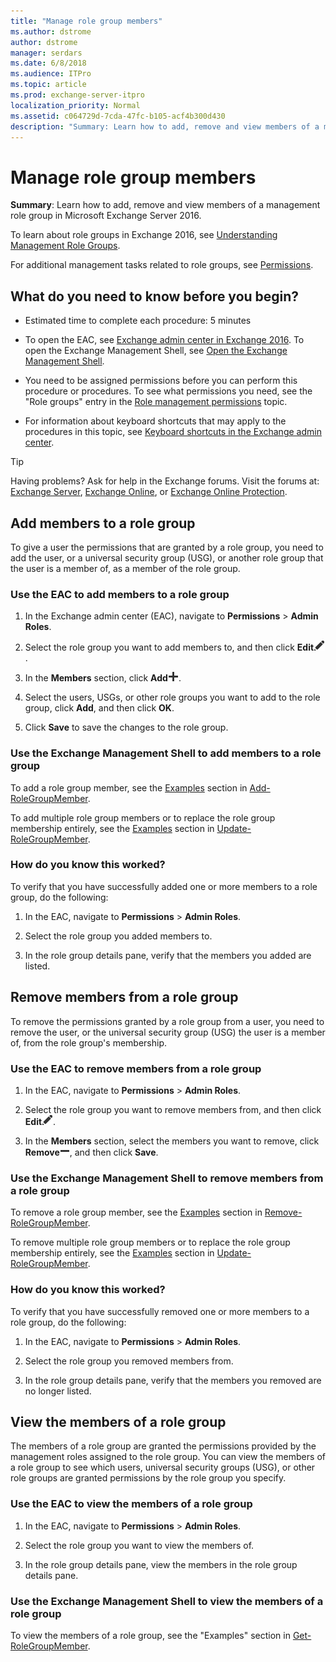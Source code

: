```yaml
---
title: "Manage role group members"
ms.author: dstrome
author: dstrome
manager: serdars
ms.date: 6/8/2018
ms.audience: ITPro
ms.topic: article
ms.prod: exchange-server-itpro
localization_priority: Normal
ms.assetid: c064729d-7cda-47fc-b105-acf4b300d430
description: "Summary: Learn how to add, remove and view members of a management role group in Microsoft Exchange Server 2016."
---
```


# Manage role group members

 **Summary**: Learn how to add, remove and view members of a management role group in Microsoft Exchange Server 2016.
  
 To learn about role groups in Exchange 2016, see [Understanding Management Role Groups](http://technet.microsoft.com/library/2a92e06c-523e-4fd4-a937-152562b7741d.aspx).
  
For additional management tasks related to role groups, see [Permissions](permissions.md).
  
## What do you need to know before you begin?

- Estimated time to complete each procedure: 5 minutes
    
- To open the EAC, see [Exchange admin center in Exchange 2016](../architecture/client-access/exchange-admin-center.md). To open the Exchange Management Shell, see [Open the Exchange Management Shell](http://technet.microsoft.com/library/63976059-25f8-4b4f-b597-633e78b803c0.aspx).
    
- You need to be assigned permissions before you can perform this procedure or procedures. To see what permissions you need, see the "Role groups" entry in the [Role management permissions](feature-permissions/rbac-permissions.md) topic. 
    
- For information about keyboard shortcuts that may apply to the procedures in this topic, see [Keyboard shortcuts in the Exchange admin center](../about-documentation/exchange-admin-center-keyboard-shortcuts.md).
    
> [!TIP]
> Having problems? Ask for help in the Exchange forums. Visit the forums at: [Exchange Server](https://go.microsoft.com/fwlink/p/?linkId=60612), [Exchange Online](https://go.microsoft.com/fwlink/p/?linkId=267542), or [Exchange Online Protection](https://go.microsoft.com/fwlink/p/?linkId=285351). 
  
## Add members to a role group
<a name="add"> </a>

To give a user the permissions that are granted by a role group, you need to add the user, or a universal security group (USG), or another role group that the user is a member of, as a member of the role group.
  
### Use the EAC to add members to a role group

1. In the Exchange admin center (EAC), navigate to **Permissions** \> **Admin Roles**.
    
2. Select the role group you want to add members to, and then click **Edit**![Edit icon](../media/ITPro_EAC_EditIcon.png).
    
3. In the **Members** section, click **Add**![Add icon](../media/ITPro_EAC_AddIcon.png).
    
4. Select the users, USGs, or other role groups you want to add to the role group, click **Add**, and then click **OK**.
    
5. Click **Save** to save the changes to the role group. 
    
### Use the Exchange Management Shell to add members to a role group

To add a role group member, see the [Examples](http://technet.microsoft.com/library/ed53e269-a855-4066-88a7-1ba36086bd72.aspx#Examples) section in [Add-RoleGroupMember](http://technet.microsoft.com/library/ed53e269-a855-4066-88a7-1ba36086bd72.aspx).
  
To add multiple role group members or to replace the role group membership entirely, see the [Examples](http://technet.microsoft.com/library/37f82792-aaf1-4306-a563-37d6de3a8ee8.aspx#Examples) section in [Update-RoleGroupMember](http://technet.microsoft.com/library/37f82792-aaf1-4306-a563-37d6de3a8ee8.aspx).
  
### How do you know this worked?

To verify that you have successfully added one or more members to a role group, do the following:
  
1. In the EAC, navigate to **Permissions** \> **Admin Roles**.
    
2. Select the role group you added members to.
    
3. In the role group details pane, verify that the members you added are listed.
    
## Remove members from a role group
<a name="remove"> </a>

To remove the permissions granted by a role group from a user, you need to remove the user, or the universal security group (USG) the user is a member of, from the role group's membership.
  
### Use the EAC to remove members from a role group

1. In the EAC, navigate to **Permissions** \> **Admin Roles**.
    
2. Select the role group you want to remove members from, and then click **Edit**![Edit icon](../media/ITPro_EAC_EditIcon.png).
    
3. In the **Members** section, select the members you want to remove, click **Remove**![Remove icon](../media/ITPro_EAC_RemoveIcon.png), and then click **Save**.
    
### Use the Exchange Management Shell to remove members from a role group

To remove a role group member, see the [Examples](http://technet.microsoft.com/library/eed5ec30-471f-4c60-b377-bdf4a249b3d5.aspx#Examples) section in [Remove-RoleGroupMember](http://technet.microsoft.com/library/eed5ec30-471f-4c60-b377-bdf4a249b3d5.aspx).
  
To remove multiple role group members or to replace the role group membership entirely, see the [Examples](http://technet.microsoft.com/library/37f82792-aaf1-4306-a563-37d6de3a8ee8.aspx#Examples) section in [Update-RoleGroupMember](http://technet.microsoft.com/library/37f82792-aaf1-4306-a563-37d6de3a8ee8.aspx).
  
### How do you know this worked?

To verify that you have successfully removed one or more members to a role group, do the following:
  
1. In the EAC, navigate to **Permissions** \> **Admin Roles**.
    
2. Select the role group you removed members from.
    
3. In the role group details pane, verify that the members you removed are no longer listed.
    
## View the members of a role group
<a name="view"> </a>

The members of a role group are granted the permissions provided by the management roles assigned to the role group. You can view the members of a role group to see which users, universal security groups (USG), or other role groups are granted permissions by the role group you specify.
  
### Use the EAC to view the members of a role group

1. In the EAC, navigate to **Permissions** \> **Admin Roles**.
    
2. Select the role group you want to view the members of.
    
3. In the role group details pane, view the members in the role group details pane.
    
### Use the Exchange Management Shell to view the members of a role group

To view the members of a role group, see the "Examples" section in [Get-RoleGroupMember](http://technet.microsoft.com/library/1ff116aa-1a62-4283-bc8e-5963d12958e1.aspx).
  

